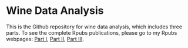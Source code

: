 # Wine Data Analysis
This is the Github repository for wine data analysis, which includes three parts. To see the complete Rpubs publications, please 
go to my Rpubs webpages: [Part I](https://rpubs.com/yl3413/205017), [Part II](https://rpubs.com/yl3413/2061930), [Part III](https://rpubs.com/yl3413/206313).
